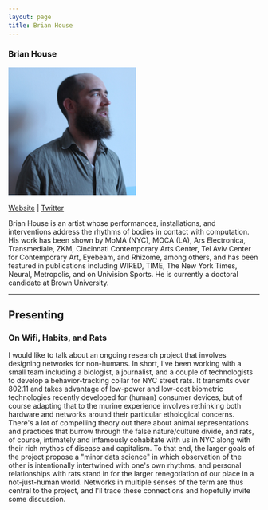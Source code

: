```yaml
---
layout: page
title: Brian House
---
```

<h3>Brian House</h3>
<img src="brian_house.png" />
<p><a href="http://brianhouse.net/" target="_blank">Website</a> | <a href="http://twitter.com/@h0use" target="_blank">Twitter</a></p>
<p>Brian House is an artist whose performances, installations, and interventions address the rhythms of bodies in contact with computation. His work has been shown by MoMA (NYC), MOCA (LA), Ars Electronica, Transmediale, ZKM, Cincinnati Contemporary Arts Center, Tel Aviv Center for Contemporary Art, Eyebeam, and Rhizome, among others, and has been featured in publications including WIRED, TIME, The New York Times, Neural, Metropolis, and on Univision Sports. He is currently a doctoral candidate at Brown University.</p>

<hr />
<h2>Presenting</h2>
<h3>On Wifi, Habits, and Rats</h3>
<p>I would like to talk about an ongoing research project that involves designing networks for non-humans. In short, I've been working with a small team including a biologist, a journalist, and a couple of technologists to develop a behavior-tracking collar for NYC street rats. It transmits over 802.11 and takes advantage of low-power and low-cost biometric technologies recently developed for (human) consumer devices, but of course adapting that to the murine experience involves rethinking both hardware and networks around their particular ethological concerns. There's a lot of compelling theory out there about animal representations and practices that burrow through the false nature/culture divide, and rats, of course, intimately and infamously cohabitate with us in NYC along with their rich mythos of disease and capitalism. To that end, the larger goals of the project propose a "minor data science" in which observation of the other is intentionally intertwined with one's own rhythms, and personal relationships with rats stand in for the larger renegotiation of our place in a not-just-human world. Networks in multiple senses of the term are thus central to the project, and I'll trace these connections and hopefully invite some discussion.</p>